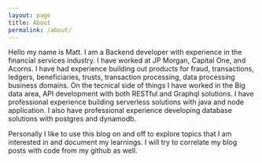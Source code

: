 ```yaml
---
layout: page
title: About
permalink: /about/
---
```


Hello my name is Matt.  I am a Backend developer with experience in the financial services industry.  I have worked at JP Morgan, Capital One, and Acorns.  I have had experience building out products for fraud, transactions, ledgers, beneficiaries, trusts, transaction processing, data processing business domains.  On the tecnical side of things I have worked in the Big data area, API development with both RESTful and Graphql solutions. I have professional experience building serverless solutions with java and node application. I also have professional experience developing database solutions with postgres and dynamodb.

Personally I like to use this blog on and off to explore topics that I am interested in and document my learnings. I will try to correlate my blog posts with code from my github as well.


